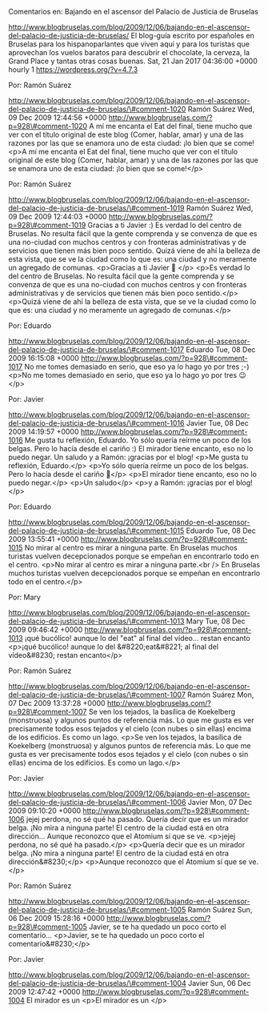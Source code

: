Comentarios en: Bajando en el ascensor del Palacio de Justicia de
Bruselas

http://www.blogbruselas.com/blog/2009/12/06/bajando-en-el-ascensor-del-palacio-de-justicia-de-bruselas/
El blog-guía escrito por españoles en Bruselas para los hispanoparlantes
que viven aquí y para los turistas que aprovechan los vuelos baratos
para descubrir el chocolate, la cerveza, la Grand Place y tantas otras
cosas buenas. Sat, 21 Jan 2017 04:36:00 +0000 hourly 1
https://wordpress.org/?v=4.7.3

Por: Ramón Suárez

http://www.blogbruselas.com/blog/2009/12/06/bajando-en-el-ascensor-del-palacio-de-justicia-de-bruselas/\#comment-1020
Ramón Suárez Wed, 09 Dec 2009 12:44:56 +0000
http://www.blogbruselas.com/?p=928\#comment-1020 A mí me encanta el Eat
del final, tiene mucho que ver con el título original de este blog
(Comer, hablar, amar) y una de las razones por las que se enamora uno de
esta ciudad: ¡lo bien que se come! \<p\>A mí me encanta el Eat del
final, tiene mucho que ver con el título original de este blog (Comer,
hablar, amar) y una de las razones por las que se enamora uno de esta
ciudad: ¡lo bien que se come!\</p\>

Por: Ramón Suárez

http://www.blogbruselas.com/blog/2009/12/06/bajando-en-el-ascensor-del-palacio-de-justicia-de-bruselas/\#comment-1019
Ramón Suárez Wed, 09 Dec 2009 12:44:03 +0000
http://www.blogbruselas.com/?p=928\#comment-1019 Gracias a ti Javier :)
Es verdad lo del centro de Bruselas. No resulta fácil que la gente
comprenda y se convenza de que es una no-ciudad con muchos centros y con
fronteras administrativas y de servicios que tienen más bien poco
sentido. Quizá viene de ahí la belleza de esta vista, que se ve la
ciudad como lo que es: una ciudad y no meramente un agregado de comunas.
\<p\>Gracias a ti Javier 🙂 \</p\> \<p\>Es verdad lo del centro de
Bruselas. No resulta fácil que la gente comprenda y se convenza de que
es una no-ciudad con muchos centros y con fronteras administrativas y de
servicios que tienen más bien poco sentido.\</p\> \<p\>Quizá viene de
ahí la belleza de esta vista, que se ve la ciudad como lo que es: una
ciudad y no meramente un agregado de comunas.\</p\>

Por: Eduardo

http://www.blogbruselas.com/blog/2009/12/06/bajando-en-el-ascensor-del-palacio-de-justicia-de-bruselas/\#comment-1017
Eduardo Tue, 08 Dec 2009 16:15:08 +0000
http://www.blogbruselas.com/?p=928\#comment-1017 No me tomes demasiado
en serio, que eso ya lo hago yo por tres ;-) \<p\>No me tomes demasiado
en serio, que eso ya lo hago yo por tres 😉\</p\>

Por: Javier

http://www.blogbruselas.com/blog/2009/12/06/bajando-en-el-ascensor-del-palacio-de-justicia-de-bruselas/\#comment-1016
Javier Tue, 08 Dec 2009 14:19:57 +0000
http://www.blogbruselas.com/?p=928\#comment-1016 Me gusta tu reflexión,
Eduardo. Yo sólo quería reírme un poco de los belgas. Pero lo hacía
desde el cariño :) El mirador tiene encanto, eso no lo puedo negar. Un
saludo y a Ramón: ¡gracias por el blog! \<p\>Me gusta tu reflexión,
Eduardo.\</p\> \<p\>Yo sólo quería reírme un poco de los belgas. Pero lo
hacía desde el cariño 🙂\</p\> \<p\>El mirador tiene encanto, eso no lo
puedo negar.\</p\> \<p\>Un saludo\</p\> \<p\>y a Ramón: ¡gracias por el
blog!\</p\>

Por: Eduardo

http://www.blogbruselas.com/blog/2009/12/06/bajando-en-el-ascensor-del-palacio-de-justicia-de-bruselas/\#comment-1015
Eduardo Tue, 08 Dec 2009 13:55:41 +0000
http://www.blogbruselas.com/?p=928\#comment-1015 No mirar al centro es
mirar a ninguna parte. En Bruselas muchos turistas vuelven decepcionados
porque se empeñan en encontrarlo todo en el centro. \<p\>No mirar al
centro es mirar a ninguna parte.\<br /\> En Bruselas muchos turistas
vuelven decepcionados porque se empeñan en encontrarlo todo en el
centro.\</p\>

Por: Mary

http://www.blogbruselas.com/blog/2009/12/06/bajando-en-el-ascensor-del-palacio-de-justicia-de-bruselas/\#comment-1013
Mary Tue, 08 Dec 2009 09:46:42 +0000
http://www.blogbruselas.com/?p=928\#comment-1013 ¡qué bucólico! aunque
lo del &quot;eat&quot; al final del vídeo\... restan encanto \<p\>¡qué
bucólico! aunque lo del &\#8220;eat&\#8221; al final del vídeo&\#8230;
restan encanto\</p\>

Por: Ramón Suárez

http://www.blogbruselas.com/blog/2009/12/06/bajando-en-el-ascensor-del-palacio-de-justicia-de-bruselas/\#comment-1007
Ramón Suárez Mon, 07 Dec 2009 13:37:28 +0000
http://www.blogbruselas.com/?p=928\#comment-1007 Se ven los tejados, la
basílica de Koekelberg (monstruosa) y algunos puntos de referencia más.
Lo que me gusta es ver precisamente todos esos tejados y el cielo (con
nubes o sin ellas) encima de los edificios. Es como un lago. \<p\>Se ven
los tejados, la basílica de Koekelberg (monstruosa) y algunos puntos de
referencia más. Lo que me gusta es ver precisamente todos esos tejados y
el cielo (con nubes o sin ellas) encima de los edificios. Es como un
lago.\</p\>

Por: Javier

http://www.blogbruselas.com/blog/2009/12/06/bajando-en-el-ascensor-del-palacio-de-justicia-de-bruselas/\#comment-1006
Javier Mon, 07 Dec 2009 09:10:20 +0000
http://www.blogbruselas.com/?p=928\#comment-1006 jejej perdona, no sé
qué ha pasado. Quería decir que es un mirador belga. ¡No mira a ninguna
parte! El centro de la ciudad está en otra dirección\... Aunque
reconozco que el Atomium sí que se ve. \<p\>jejej perdona, no sé qué ha
pasado.\</p\> \<p\>Quería decir que es un mirador belga. ¡No mira a
ninguna parte! El centro de la ciudad está en otra
dirección&\#8230;\</p\> \<p\>Aunque reconozco que el Atomium sí que se
ve.\</p\>

Por: Ramón Suárez

http://www.blogbruselas.com/blog/2009/12/06/bajando-en-el-ascensor-del-palacio-de-justicia-de-bruselas/\#comment-1005
Ramón Suárez Sun, 06 Dec 2009 15:28:16 +0000
http://www.blogbruselas.com/?p=928\#comment-1005 Javier, se te ha
quedado un poco corto el comentario\... \<p\>Javier, se te ha quedado un
poco corto el comentario&\#8230;\</p\>

Por: Javier

http://www.blogbruselas.com/blog/2009/12/06/bajando-en-el-ascensor-del-palacio-de-justicia-de-bruselas/\#comment-1004
Javier Sun, 06 Dec 2009 12:47:42 +0000
http://www.blogbruselas.com/?p=928\#comment-1004 El mirador es un
\<p\>El mirador es un \</p\>
